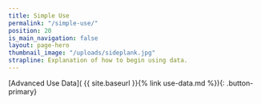 ```yaml
---
title: Simple Use
permalink: "/simple-use/"
position: 20
is_main_navigation: false
layout: page-hero
thumbnail_image: "/uploads/sideplank.jpg"
strapline: Explanation of how to begin using data.
---
```


<article>
<div class="one" markdown="1">

[Advanced Use Data]( {{ site.baseurl }}{% link use-data.md %}){: .button-primary}

</div>
</article>